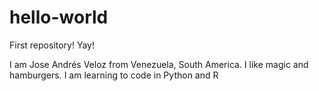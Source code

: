 # hello-world
First repository! Yay!

I am Jose Andrés Veloz from Venezuela, South America. I like magic and hamburgers.
I am learning to code in Python and R
